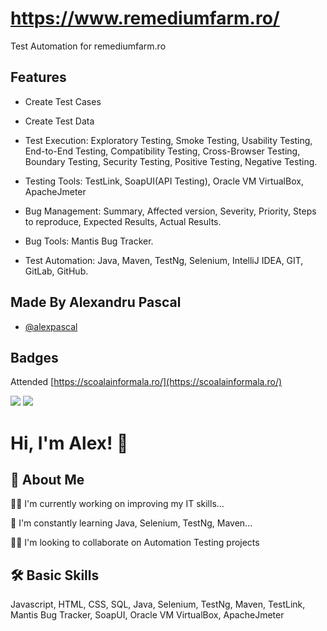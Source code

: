 
# https://www.remediumfarm.ro/

Test Automation for remediumfarm.ro


## Features

- Create Test Cases
- Create Test Data
- Test Execution: Exploratory Testing, Smoke Testing, Usability Testing, End-to-End Testing, Compatibility Testing, Cross-Browser Testing, Boundary Testing, Security Testing, Positive Testing, Negative Testing.
- Testing Tools: TestLink, SoapUI(API Testing), Oracle VM VirtualBox, ApacheJmeter
- Bug Management: Summary, Affected version, Severity, Priority, Steps to reproduce, Expected Results, Actual Results.
- Bug Tools: Mantis Bug Tracker.

- Test Automation: Java, Maven, TestNg, Selenium, IntelliJ IDEA, GIT, GitLab, GitHub.

## Made By Alexandru Pascal

- [@alexpascal](https://www.github.com/PAlexuv)

## Badges
Attended [https://scoalainformala.ro/](https://scoalainformala.ro/)

[![](https://i.ibb.co/1rFvDbN/aut.png)](https://erp.scoalainformala.ro/store/diplomas/701d97f85aaf9e0efa0c71ef78ccb45e6f870f4d/Certificate.pdf)
[![](https://i.ibb.co/SXcXZXD/man.png)](https://erp.scoalainformala.ro/store/diplomas/548ccc1fb55b54e51be6cac590883b4b12c26f5b/Certificate.pdf)



# Hi, I'm Alex! 👋


## 🚀 About Me
👩‍💻 I'm currently working on improving my IT skills...

🧠 I'm constantly learning Java, Selenium, TestNg, Maven...

👯‍♀️ I'm looking to collaborate on Automation Testing projects


## 🛠 Basic Skills
Javascript, HTML, CSS, SQL, Java, Selenium, TestNg, Maven, TestLink, Mantis Bug Tracker, SoapUI, Oracle VM VirtualBox, ApacheJmeter